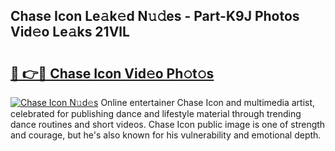 ## Chase Icon Le𝚊k𝚎d N𝚞𝚍es - Part-K9J Photos Vid𝚎o Le𝚊ks 21VlL

# <h2><a href="http://fbeqm00.evod.top/?m=Chase+Icon">🔗 👉🔴 Chase Icon Vid𝚎o Ph𝚘t𝚘s</a></h2>

[![Chase Icon N𝚞d𝚎s](https://i.imgur.com/8V9OHl7.gif)](http://fbeqm00.evod.top/?m=Chase+Icon)
Online entertainer Chase Icon and multimedia artist, celebrated for publishing dance and lifestyle material through trending dance routines and short videos. Chase Icon public image is one of strength and courage, but he's also known for his vulnerability and emotional depth. 
